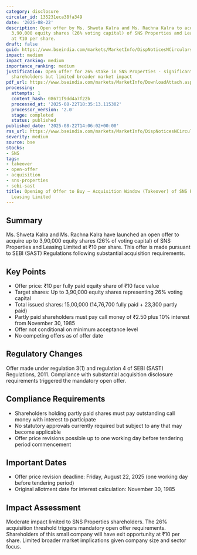 ```yaml
---
category: disclosure
circular_id: 135231eca38fa349
date: '2025-08-22'
description: Open offer by Ms. Shweta Kalra and Ms. Rachna Kalra to acquire up to
  3,90,000 equity shares (26% voting capital) of SNS Properties and Leasing Limited
  at ₹10 per share.
draft: false
guid: https://www.bseindia.com/markets/MarketInfo/DispNoticesNCirculars.aspx?Noticeid={C5143FF2-506E-400B-A6FC-0371DA05ADDE}&noticeno=20250822-61&dt=08/22/2025&icount=61&totcount=86&flag=0
impact: medium
impact_ranking: medium
importance_ranking: medium
justification: Open offer for 26% stake in SNS Properties - significant for company
  shareholders but limited broader market impact
pdf_url: https://www.bseindia.com/markets/MarketInfo/DownloadAttach.aspx?id=20250822-61&attachedId=40d73415-36a8-42b3-996c-c325fd215f09
processing:
  attempts: 1
  content_hash: 08671f9dd4a7f22b
  processed_at: '2025-08-22T18:35:13.115302'
  processor_version: '2.0'
  stage: completed
  status: published
published_date: '2025-08-22T14:06:02+00:00'
rss_url: https://www.bseindia.com/markets/MarketInfo/DispNoticesNCirculars.aspx?Noticeid={C5143FF2-506E-400B-A6FC-0371DA05ADDE}&noticeno=20250822-61&dt=08/22/2025&icount=61&totcount=86&flag=0
severity: medium
source: bse
stocks:
- SNS
tags:
- takeover
- open-offer
- acquisition
- sns-properties
- sebi-sast
title: Opening of Offer to Buy – Acquisition Window (Takeover) of SNS Properties and
  Leasing Limited
---
```


## Summary

Ms. Shweta Kalra and Ms. Rachna Kalra have launched an open offer to acquire up to 3,90,000 equity shares (26% of voting capital) of SNS Properties and Leasing Limited at ₹10 per share. This offer is made pursuant to SEBI (SAST) Regulations following substantial acquisition requirements.

## Key Points

- Offer price: ₹10 per fully paid equity share of ₹10 face value
- Target shares: Up to 3,90,000 equity shares representing 26% voting capital
- Total issued shares: 15,00,000 (14,76,700 fully paid + 23,300 partly paid)
- Partly paid shareholders must pay call money of ₹2.50 plus 10% interest from November 30, 1985
- Offer not conditional on minimum acceptance level
- No competing offers as of offer date

## Regulatory Changes

Offer made under regulation 3(1) and regulation 4 of SEBI (SAST) Regulations, 2011. Compliance with substantial acquisition disclosure requirements triggered the mandatory open offer.

## Compliance Requirements

- Shareholders holding partly paid shares must pay outstanding call money with interest to participate
- No statutory approvals currently required but subject to any that may become applicable
- Offer price revisions possible up to one working day before tendering period commencement

## Important Dates

- Offer price revision deadline: Friday, August 22, 2025 (one working day before tendering period)
- Original allotment date for interest calculation: November 30, 1985

## Impact Assessment

Moderate impact limited to SNS Properties shareholders. The 26% acquisition threshold triggers mandatory open offer requirements. Shareholders of this small company will have exit opportunity at ₹10 per share. Limited broader market implications given company size and sector focus.